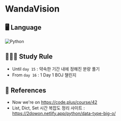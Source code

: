# WandaVision
## 🖥 Language 
![Python](https://img.shields.io/badge/python-3670A0?style=for-the-badge&logo=python&logoColor=ffdd54)

## 👩🏻‍💻 Study Rule
  * Until ```day 15``` : 약속한 기간 내에 정해진 분량 풀기
  * From ```day 16``` : 1 Day 1 BOJ 챌린지
  
## 📑 References
  * Now we're on https://code.plus/course/42
  * List, Dict, Set 시간 복잡도 정리 사이트 : https://2dowon.netlify.app/python/data-type-big-o/
